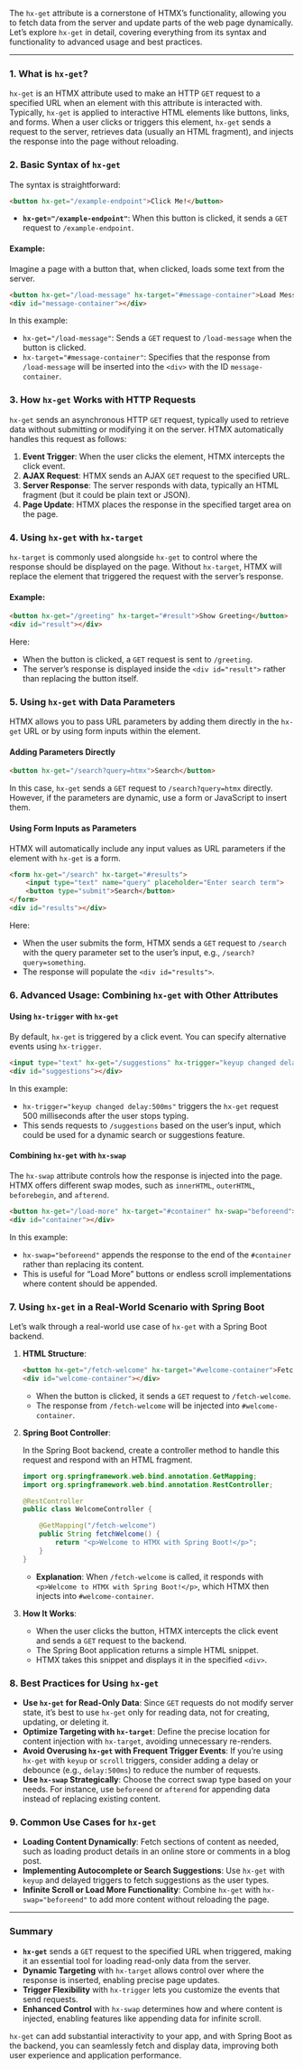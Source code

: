 The `hx-get` attribute is a cornerstone of HTMX’s functionality, allowing you to fetch data from the server and update parts of the web page dynamically. Let’s explore `hx-get` in detail, covering everything from its syntax and functionality to advanced usage and best practices.

---

### 1. **What is `hx-get`?**
`hx-get` is an HTMX attribute used to make an HTTP `GET` request to a specified URL when an element with this attribute is interacted with. Typically, `hx-get` is applied to interactive HTML elements like buttons, links, and forms. When a user clicks or triggers this element, `hx-get` sends a request to the server, retrieves data (usually an HTML fragment), and injects the response into the page without reloading.

### 2. **Basic Syntax of `hx-get`**

The syntax is straightforward:
```html
<button hx-get="/example-endpoint">Click Me!</button>
```

- **`hx-get="/example-endpoint"`**: When this button is clicked, it sends a `GET` request to `/example-endpoint`.

#### Example:
Imagine a page with a button that, when clicked, loads some text from the server.

```html
<button hx-get="/load-message" hx-target="#message-container">Load Message</button>
<div id="message-container"></div>
```

In this example:
- `hx-get="/load-message"`: Sends a `GET` request to `/load-message` when the button is clicked.
- `hx-target="#message-container"`: Specifies that the response from `/load-message` will be inserted into the `<div>` with the ID `message-container`.

### 3. **How `hx-get` Works with HTTP Requests**

`hx-get` sends an asynchronous HTTP `GET` request, typically used to retrieve data without submitting or modifying it on the server. HTMX automatically handles this request as follows:
1. **Event Trigger**: When the user clicks the element, HTMX intercepts the click event.
2. **AJAX Request**: HTMX sends an AJAX `GET` request to the specified URL.
3. **Server Response**: The server responds with data, typically an HTML fragment (but it could be plain text or JSON).
4. **Page Update**: HTMX places the response in the specified target area on the page.

### 4. **Using `hx-get` with `hx-target`**

`hx-target` is commonly used alongside `hx-get` to control where the response should be displayed on the page. Without `hx-target`, HTMX will replace the element that triggered the request with the server’s response.

#### Example:

```html
<button hx-get="/greeting" hx-target="#result">Show Greeting</button>
<div id="result"></div>
```

Here:
- When the button is clicked, a `GET` request is sent to `/greeting`.
- The server’s response is displayed inside the `<div id="result">` rather than replacing the button itself.

### 5. **Using `hx-get` with Data Parameters**

HTMX allows you to pass URL parameters by adding them directly in the `hx-get` URL or by using form inputs within the element.

#### Adding Parameters Directly

```html
<button hx-get="/search?query=htmx">Search</button>
```

In this case, `hx-get` sends a `GET` request to `/search?query=htmx` directly. However, if the parameters are dynamic, use a form or JavaScript to insert them.

#### Using Form Inputs as Parameters

HTMX will automatically include any input values as URL parameters if the element with `hx-get` is a form.

```html
<form hx-get="/search" hx-target="#results">
    <input type="text" name="query" placeholder="Enter search term">
    <button type="submit">Search</button>
</form>
<div id="results"></div>
```

Here:
- When the user submits the form, HTMX sends a `GET` request to `/search` with the query parameter set to the user’s input, e.g., `/search?query=something`.
- The response will populate the `<div id="results">`.

### 6. **Advanced Usage: Combining `hx-get` with Other Attributes**

#### Using `hx-trigger` with `hx-get`
By default, `hx-get` is triggered by a click event. You can specify alternative events using `hx-trigger`.

```html
<input type="text" hx-get="/suggestions" hx-trigger="keyup changed delay:500ms" hx-target="#suggestions">
<div id="suggestions"></div>
```

In this example:
- `hx-trigger="keyup changed delay:500ms"` triggers the `hx-get` request 500 milliseconds after the user stops typing.
- This sends requests to `/suggestions` based on the user’s input, which could be used for a dynamic search or suggestions feature.

#### Combining `hx-get` with `hx-swap`
The `hx-swap` attribute controls how the response is injected into the page. HTMX offers different swap modes, such as `innerHTML`, `outerHTML`, `beforebegin`, and `afterend`.

```html
<button hx-get="/load-more" hx-target="#container" hx-swap="beforeend">Load More</button>
<div id="container"></div>
```

In this example:
- `hx-swap="beforeend"` appends the response to the end of the `#container` rather than replacing its content.
- This is useful for “Load More” buttons or endless scroll implementations where content should be appended.

### 7. **Using `hx-get` in a Real-World Scenario with Spring Boot**

Let’s walk through a real-world use case of `hx-get` with a Spring Boot backend.

1. **HTML Structure**:

   ```html
   <button hx-get="/fetch-welcome" hx-target="#welcome-container">Fetch Welcome Message</button>
   <div id="welcome-container"></div>
   ```

   - When the button is clicked, it sends a `GET` request to `/fetch-welcome`.
   - The response from `/fetch-welcome` will be injected into `#welcome-container`.

2. **Spring Boot Controller**:

   In the Spring Boot backend, create a controller method to handle this request and respond with an HTML fragment.

   ```java
   import org.springframework.web.bind.annotation.GetMapping;
   import org.springframework.web.bind.annotation.RestController;

   @RestController
   public class WelcomeController {

       @GetMapping("/fetch-welcome")
       public String fetchWelcome() {
           return "<p>Welcome to HTMX with Spring Boot!</p>";
       }
   }
   ```

   - **Explanation**: When `/fetch-welcome` is called, it responds with `<p>Welcome to HTMX with Spring Boot!</p>`, which HTMX then injects into `#welcome-container`.

3. **How It Works**:
   - When the user clicks the button, HTMX intercepts the click event and sends a `GET` request to the backend.
   - The Spring Boot application returns a simple HTML snippet.
   - HTMX takes this snippet and displays it in the specified `<div>`.

### 8. **Best Practices for Using `hx-get`**

- **Use `hx-get` for Read-Only Data**: Since `GET` requests do not modify server state, it’s best to use `hx-get` only for reading data, not for creating, updating, or deleting it.
- **Optimize Targeting with `hx-target`**: Define the precise location for content injection with `hx-target`, avoiding unnecessary re-renders.
- **Avoid Overusing `hx-get` with Frequent Trigger Events**: If you’re using `hx-get` with `keyup` or `scroll` triggers, consider adding a delay or debounce (e.g., `delay:500ms`) to reduce the number of requests.
- **Use `hx-swap` Strategically**: Choose the correct swap type based on your needs. For instance, use `beforeend` or `afterend` for appending data instead of replacing existing content.

### 9. **Common Use Cases for `hx-get`**

- **Loading Content Dynamically**: Fetch sections of content as needed, such as loading product details in an online store or comments in a blog post.
- **Implementing Autocomplete or Search Suggestions**: Use `hx-get` with `keyup` and delayed triggers to fetch suggestions as the user types.
- **Infinite Scroll or Load More Functionality**: Combine `hx-get` with `hx-swap="beforeend"` to add more content without reloading the page.

---

### Summary

- **`hx-get`** sends a `GET` request to the specified URL when triggered, making it an essential tool for loading read-only data from the server.
- **Dynamic Targeting** with `hx-target` allows control over where the response is inserted, enabling precise page updates.
- **Trigger Flexibility** with `hx-trigger` lets you customize the events that send requests.
- **Enhanced Control** with `hx-swap` determines how and where content is injected, enabling features like appending data for infinite scroll.

`hx-get` can add substantial interactivity to your app, and with Spring Boot as the backend, you can seamlessly fetch and display data, improving both user experience and application performance.